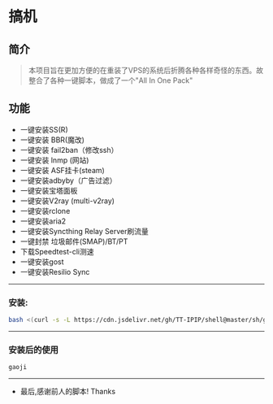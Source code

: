 # 搞机

## 简介

>本项目旨在更加方便的在重装了VPS的系统后折腾各种各样奇怪的东西。故整合了各种一键脚本，做成了一个"All In One Pack"

## 功能

- 一键安装SS(R)
- 一键安装 BBR(魔改)
- 一键安装 fail2ban（修改ssh）
- 一键安装 lnmp (网站)
- 一键安装 ASF挂卡(steam)
- 一键安装adbyby（广告过滤） 
- 一键安装宝塔面板
- 一键安装V2ray (multi-v2ray)
- 一键安装rclone
- 一键安装aria2
- 一键安装Syncthing Relay Server刷流量
- 一键封禁 垃圾邮件(SMAP)/BT/PT
- 下载Speedtest-cli测速
- 一键安装gost
- 一键安装Resilio Sync

---
### 安装:
``` bash
bash <(curl -s -L https://cdn.jsdelivr.net/gh/TT-IPIP/shell@master/sh/gaoji.sh)
```

---

### 安装后的使用

``` bash
gaoji
```

---

-  最后,感谢前人的脚本! Thanks
